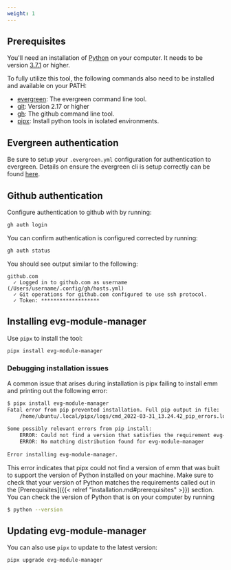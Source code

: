 ```yaml
---
weight: 1
---
```

## Prerequisites

You'll need an installation of [Python](https://www.python.org/) on your computer. It needs to
be version [3.7.1](https://www.python.org/downloads/release/python-371/) or higher.

To fully utilize this tool, the following commands also need to be installed and available on your
PATH:

* [evergreen](https://github.com/evergreen-ci/evergreen/wiki/Using-the-Command-Line-Tool): The evergreen command line tool.
* [git](https://git-scm.com): Version 2.17 or higher
* [gh](https://github.com/cli/cli#installation): The github command line tool.
* [pipx](https://pypa.github.io/pipx/): Install python tools in isolated environments.

## Evergreen authentication

Be sure to setup your `.evergreen.yml` configuration for authentication to
evergreen. Details on ensure the evergreen cli is setup correctly can be found
[here](https://github.com/evergreen-ci/evergreen/wiki/Using-the-Command-Line-Tool#downloading-the-command-line-tool).

## Github authentication

Configure authentication to github with by running:
```bash
gh auth login
```

You can confirm authentication is configured corrected by running:
```bash
gh auth status
```
You should see output similar to the following:
```
github.com
  ✓ Logged in to github.com as username (/Users/username/.config/gh/hosts.yml)
  ✓ Git operations for github.com configured to use ssh protocol.
  ✓ Token: *******************
```

## Installing evg-module-manager

Use `pipx` to install the tool:

```bash
pipx install evg-module-manager
```

### Debugging installation issues

A common issue that arises during installation is pipx failing to install emm and printing out the following error:
```bash
$ pipx install evg-module-manager
Fatal error from pip prevented installation. Full pip output in file:
    /home/ubuntu/.local/pipx/logs/cmd_2022-03-31_13.24.42_pip_errors.log
 
Some possibly relevant errors from pip install:
    ERROR: Could not find a version that satisfies the requirement evg-module-manager (from versions: none)
    ERROR: No matching distribution found for evg-module-manager
 
Error installing evg-module-manager.
```

This error indicates that pipx could not find a version of emm that was built to support the version of Python installed on your machine.
Make sure to check that your version of Python matches the requirements called out in the [Prerequisites]({{< relref "installation.md#prerequisites" >}}) section. You
can check the version of Python that is on your computer by running
```bash
$ python --version
```

## Updating evg-module-manager

You can also use `pipx` to update to the latest version:

```bash
pipx upgrade evg-module-manager
```
